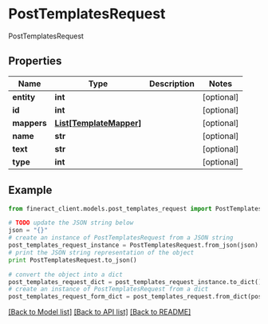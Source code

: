 # PostTemplatesRequest

PostTemplatesRequest

## Properties

Name | Type | Description | Notes
------------ | ------------- | ------------- | -------------
**entity** | **int** |  | [optional] 
**id** | **int** |  | [optional] 
**mappers** | [**List[TemplateMapper]**](TemplateMapper.md) |  | [optional] 
**name** | **str** |  | [optional] 
**text** | **str** |  | [optional] 
**type** | **int** |  | [optional] 

## Example

```python
from fineract_client.models.post_templates_request import PostTemplatesRequest

# TODO update the JSON string below
json = "{}"
# create an instance of PostTemplatesRequest from a JSON string
post_templates_request_instance = PostTemplatesRequest.from_json(json)
# print the JSON string representation of the object
print PostTemplatesRequest.to_json()

# convert the object into a dict
post_templates_request_dict = post_templates_request_instance.to_dict()
# create an instance of PostTemplatesRequest from a dict
post_templates_request_form_dict = post_templates_request.from_dict(post_templates_request_dict)
```
[[Back to Model list]](../README.md#documentation-for-models) [[Back to API list]](../README.md#documentation-for-api-endpoints) [[Back to README]](../README.md)


